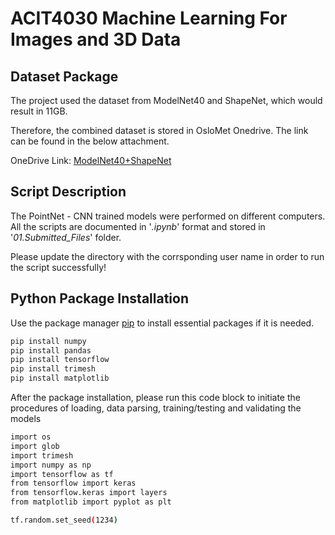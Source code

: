 # ACIT4030 Machine Learning For Images and 3D Data

## Dataset Package

The project used the dataset from ModelNet40 and ShapeNet, which would result in 11GB.

Therefore, the combined dataset is stored in OsloMet Onedrive. The link can be found in the below attachment.

OneDrive Link: [ModelNet40+ShapeNet](https://hioa365-my.sharepoint.com/:f:/g/personal/s371145_oslomet_no/EmG1X7M9udFGiRuH8zP7zPABjvtgTVy4Ge6-lSa0a21cqQ)

## Script Description
The PointNet - CNN trained models were performed on different computers. All the scripts are documented in '*.ipynb*' format and stored in '*01.Submitted_Files*' folder.

Please update the directory with the corrsponding user name in order to run the script successfully!

## Python Package Installation
Use the package manager [pip](https://pip.pypa.io/en/stable/) to install essential packages if it is needed.
````bash 
pip install numpy
pip install pandas
pip install tensorflow
pip install trimesh
pip install matplotlib
````

After the package installation, please run this code block to initiate the procedures of loading, data parsing, training/testing and validating the models
````bash
import os
import glob
import trimesh
import numpy as np
import tensorflow as tf
from tensorflow import keras
from tensorflow.keras import layers
from matplotlib import pyplot as plt

tf.random.set_seed(1234)
````